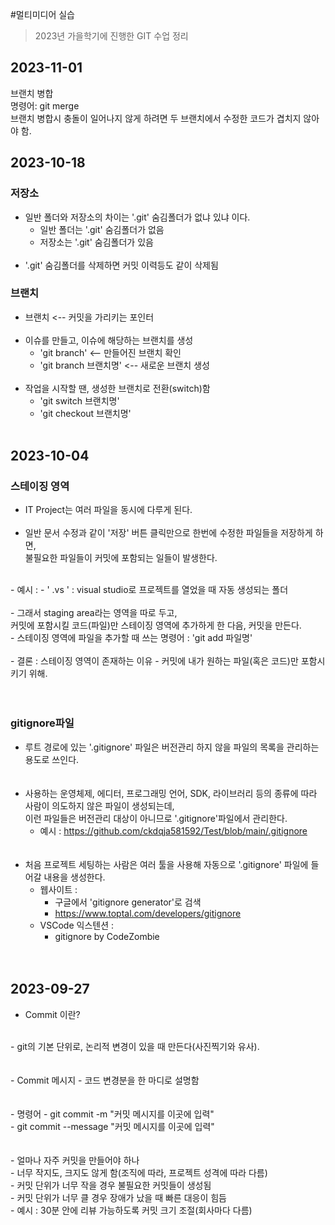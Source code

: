 #멀티미디어 실습

> 2023년 가을학기에 진행한 GIT 수업 정리

## 2023-11-01

브랜치 병합<br>
명령어: git merge<br>
브랜치 병합시 충돌이 일어나지 않게 하려면 두 브랜치에서 수정한 코드가 겹치지 않아야 함.
<br>

## 2023-10-18
### 저장소
- 일반 폴더와 저장소의 차이는 '.git' 숨김폴더가 없냐 있냐 이다.
    - 일반 폴더는 '.git' 숨김폴더가 없음
    - 저장소는 '.git' 숨김폴더가 있음
</br></br>
- '.git' 숨김폴더를 삭제하면 커밋 이력등도 같이 삭제됨

### 브랜치
- 브랜치 <-- 커밋을 가리키는 포인터
</br></br>
- 이슈를 만들고, 이슈에 해당하는 브랜치를 생성
    - 'git branch' <-- 만들어진 브랜치 확인
    - 'git branch 브랜치명' <-- 새로운 브랜치 생성
</br></br>
- 작업을 시작할 땐, 생성한 브랜치로 전환(switch)함
    - 'git switch 브랜치명'
    - 'git checkout 브랜치명'
</br></br>

## 2023-10-04
### 스테이징 영역
- IT Project는 여러 파일을 동시에 다루게 된다.
</br></br>
- 일반 문서 수정과 같이 '저장' 버튼 클릭만으로 한번에 수정한 파일들을 저장하게 하면,</br>불필요한 파일들이 커밋에 포함되는 일들이 발생한다.
</br>
    - 예시 :
        - ' .vs ' : visual studio로 프로젝트를 열었을 때 자동 생성되는 폴더
</br></br>
- 그래서 staging area라는 영역을 따로 두고,</br>커밋에 포함시킬 코드(파일)만 스테이징 영역에 추가하게 한 다음, 커밋을 만든다.</br>
    - 스테이징 영역에 파일을 추가할 때 쓰는 명령어 : 'git add 파일명'
    </br></br>
- 결론 : 스테이징 영역이 존재하는 이유
    - 커밋에 내가 원하는 파일(혹은 코드)만 포함시키기 위해.
</br></br></br>

### gitignore파일
- 루트 경로에 있는 '.gitignore' 파일은 버전관리 하지 않을 파일의 목록을 관리하는 용도로 쓰인다.
</br></br></br>
- 사용하는 운영체제, 에디터, 프로그래밍 언어, SDK, 라이브러리 등의 종류에 따라 사람이 의도하지 않은 파일이 생성되는데,</br>이런 파일들은 버전관리 대상이 아니므로 '.gitignore'파일에서 관리한다.
    - 예시 : https://github.com/ckdqja581592/Test/blob/main/.gitignore
</br></br></br>
- 처음 프로젝트 세팅하는 사람은 여러 툴을 사용해 자동으로 '.gitignore' 파일에 들어갈 내용을 생성한다.
    - 웹사이트 : 
        - 구글에서 'gitignore generator'로 검색
        - https://www.toptal.com/developers/gitignore
    - VSCode 익스텐션 :
        - gitignore by CodeZombie
</br></br></br>

## 2023-09-27
- Commit 이란?
</br>
    - git의 기본 단위로, 논리적 변경이 있을 때 만든다(사진찍기와 유사).
</br></br></br>
- Commit 메시지
    - 코드 변경분을 한 마디로 설명함
</br></br></br>
- 명령어
    - git commit -m "커밋 메시지를 이곳에 입력"</br>
    - git commit --message "커밋 메시지를 이곳에 입력"
</br></br></br>
- 얼마나 자주 커밋을 만들어야 하나</br>
    - 너무 작지도, 크지도 않게 함(조직에 따라, 프로젝트 성격에 따라 다름)</br>
        - 커밋 단위가 너무 작을 경우 불필요한 커밋들이 생성됨</br>
        - 커밋 단위가 너무 클 경우 장애가 났을 때 빠른 대응이 힘듬</br>
        - 예시 : 30분 안에 리뷰 가능하도록 커밋 크기 조절(회사마다 다름)